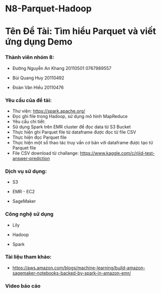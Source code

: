# N8-Parquet-Hadoop
# Tên Đề Tài: Tìm hiểu Parquet và viết ứng dụng Demo

### Thành viên nhóm 8:

- Đường Nguyễn An Khang 20110501 0767989557

- Bùi Quang Huy 20110492

- Đoàn Văn Hiếu 20110476

### Yêu cầu của đề tài:

- Thư viện: https://spark.apache.org/
- Đọc ghi file trong Hadoop, sử dụng mô hình MapReduce
- Yêu cầu chi tiết:
 - Sử dụng Spark trên EMR cluster để đọc data từ S3 Bucket
 - Thực hiện ghi Parquet file từ dataframe được đọc từ file CSV
 - Thực hiện đọc Parquet file
 - Thực hiện một số thao tác truy vấn cơ bản với dataframe được tạo từ Parquet file
 - File CSV download từ challange: https://www.kaggle.com/c/riiid-test-answer-prediction

### Dịch vụ sử dụng:

- S3

* EMR - EC2

* SageMaker

### Công nghệ sử dụng

* Lily

* Hadoop

* Spark

### Tài liệu tham khảo:

- https://aws.amazon.com/blogs/machine-learning/build-amazon-sagemaker-notebooks-backed-by-spark-in-amazon-emr/

### Video báo cáo
